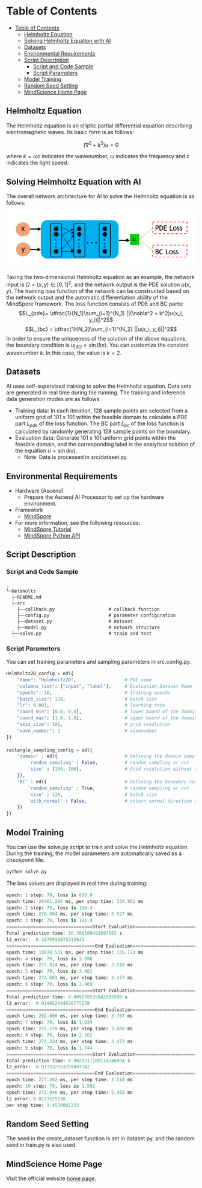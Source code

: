 
# Table of Contents

<!-- TOC -->

- [Table of Contents](#table-of-contents)
    - [Helmholtz Equation](#helmholtz-equation)
    - [Solving Helmholtz Equation with AI](#solving-helmholtz-equation-with-ai)
    - [Datasets](#datasets)
    - [Environmental Requirements](#environmental-requirements)
    - [Script Description](#script-description)
        - [Script and Code Sample](#script-and-code-sample)
        - [Script Parameters](#script-parameters)
    - [Model Training](#model-training)
    - [Random Seed Setting](#random-seed-setting)  
    - [MindScience Home Page](#mindscience-home-page)

<!-- /TOC -->

## Helmholtz Equation

The Helmholtz equation is an elliptic partial differential equation describing electromagnetic waves. Its basic form is as follows:

$$(\nabla^2 + k^2)u=0$$

where $k=\omega c$ indicates the wavenumber, $\omega$ indicates the frequency and $c$ indicates the light speed.

## Solving Helmholtz Equation with AI

The overall network architecture for AI to solve the Helmholtz equation is as follows:

![network_architecture](./docs/PINNs_for_Helmholtz.png)

Taking the two-dimensional Helmholtz equation as an example, the network input is $\Omega=(x, y)\in [0,1]^2$, and the network output is the PDE solution $u(x, y)$. The training loss function of the network can be constructed based on the network output and the automatic differentiation ability of the MindSpore framework. The loss function consists of PDE and BC parts:
$$L_{pde}= \dfrac{1}{N_1}\sum_{i=1}^{N_1} ||(\nabla^2 + k^2)u(x_i, y_i)||^2$$
$$L_{bc} = \dfrac{1}{N_2}\sum_{i=1}^{N_2} ||u(x_i, y_i)||^2$$
In order to ensure the uniqueness of the solution of the above equations, the boundary condition  is $u_{|\partial \Omega}=\sin(kx)$. You can customize the constant wavenumber $k$. In this case, the value is $k=2$.

## Datasets

AI uses self-supervised training to solve the Helmholtz equation. Data sets are generated in real time during the running. The training and inference data generation modes are as follows:

- Training data: In each iteration, 128 sample points are selected from a uniform grid of 101 x 101 within the feasible domain to calculate a PDE part $L_{pde}$ of the loss function. The BC part $L_{bc}$ of the loss function is calculated by randomly generating 128 sample points on the boundary.
- Evaluation data: Generate 101 x 101 uniform grid points within the feasible domain, and the corresponding label is the analytical solution of the equation $u=\sin(kx)$.
    - Note: Data is processed in src/dataset.py.

## Environmental Requirements

- Hardware (Ascend)
    - Prepare the Ascend AI Processor to set up the hardware environment.
- Framework
    - [MindSpore](https://www.mindspore.cn/install/en)
- For more information, see the following resources:
    - [MindSpore Tutorial](https://www.mindspore.cn/tutorials/en/master/index.html)
    - [MindSpore Python API](https://www.mindspore.cn/docs/api/en/master/index.html)

## Script Description

### Script and Code Sample

```path
.
└─Helmholtz
  ├─README.md
  ├─src
    ├──callback.py                    # callback function
    ├──config.py                      # parameter configuration
    ├──dataset.py                     # dataset
    ├──model.py                       # network structure
  ├──solve.py                         # train and test
```

### Script Parameters

You can set training parameters and sampling parameters in src.config.py.

```python
Helmholtz2D_config = ed({
    "name": "Helmholtz2D",                  # PDE name
    "columns_list": ["input", "label"],     # Evaluation Dataset Name
    "epochs": 10,                           # training epochs
    "batch_size": 128,                      # batch size
    "lr": 0.001,                            # learning rate
    "coord_min": [0.0, 0.0],                # lower bound of the domain
    "coord_max": [1.0, 1.0],                # upper bound of the domain
    "axis_size": 101,                       # grid resolution
    "wave_number": 2                        # wavenumber
})

rectangle_sampling_config = ed({
    'domain' : ed({                         # Defining the domain sampling
        'random_sampling' : False,          # random sampling or not
        'size' : [100, 100],                # Grid resolution without random sampling
    }),
    'BC' : ed({                             # Defining the boundary sampling
        'random_sampling' : True,           # random sampling or not
        'size' : 128,                       # batch size
        'with_normal' : False,              # return normal direction or not
    })
})
```

## Model Training

You can use the solve.py script to train and solve the Helmholtz equation. During the training, the model parameters are automatically saved as a checkpoint file.

```python
python solve.py
```

The loss values are displayed in real time during training:

```python
epoch: 1 step: 79, loss is 630.0
epoch time: 26461.205 ms, per step time: 334.952 ms
epoch: 2 step: 79, loss is 196.4
epoch time: 278.594 ms, per step time: 3.527 ms
epoch: 3 step: 79, loss is 191.4
================================Start Evaluation================================
Total prediction time: 10.388108491897583 s
l2_error:  0.1875916075312643
=================================End Evaluation=================================
epoch time: 10678.531 ms, per step time: 135.171 ms
epoch: 4 step: 79, loss is 3.998
epoch time: 277.924 ms, per step time: 3.518 ms
epoch: 5 step: 79, loss is 3.082
epoch time: 274.681 ms, per step time: 3.477 ms
epoch: 6 step: 79, loss is 2.469
================================Start Evaluation================================
Total prediction time: 0.009278535842895508 s
l2_error:  0.019952444820775538
=================================End Evaluation=================================
epoch time: 292.866 ms, per step time: 3.707 ms
epoch: 7 step: 79, loss is 1.934
epoch time: 275.578 ms, per step time: 3.488 ms
epoch: 8 step: 79, loss is 2.162
epoch time: 274.334 ms, per step time: 3.473 ms
epoch: 9 step: 79, loss is 1.744
================================Start Evaluation================================
Total prediction time: 0.0029311180114746094 s
l2_error:  0.017332553759497542
=================================End Evaluation=================================
epoch time: 277.262 ms, per step time: 3.510 ms
epoch: 10 step: 79, loss is 1.502
epoch time: 272.946 ms, per step time: 3.455 ms
l2 error: 0.0173325538
per step time: 3.4550081325
```

## Random Seed Setting

The seed in the create_dataset function is set in dataset.py, and the random seed in train.py is also used.

## MindScience Home Page

Visit the official website [home page](https://gitee.com/mindspore/mindscience).
